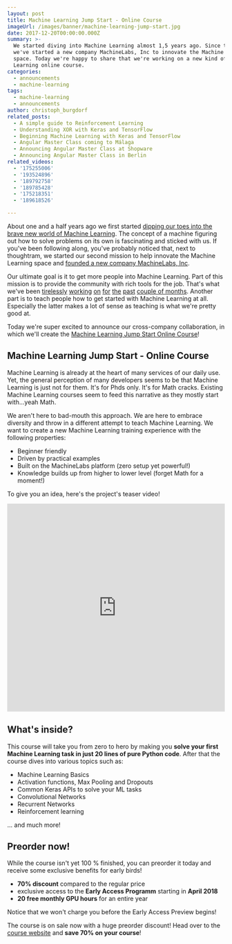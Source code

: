 ```yaml
---
layout: post
title: Machine Learning Jump Start - Online Course
imageUrl: /images/banner/machine-learning-jump-start.jpg
date: 2017-12-20T00:00:00.000Z
summary: >-
  We started diving into Machine Learning almost 1,5 years ago. Since then,
  we've started a new company MachineLabs, Inc to innovate the Machine Learning
  space. Today we're happy to share that we're working on a new kind of Machine
  Learning online course.
categories:
  - announcements
  - machine-learning
tags:
  - machine-learning
  - announcements
author: christoph_burgdorf
related_posts:
  - A simple guide to Reinforcement Learning
  - Understanding XOR with Keras and TensorFlow
  - Beginning Machine Learning with Keras and TensorFlow
  - Angular Master Class coming to Málaga
  - Announcing Angular Master Class at Shopware
  - Announcing Angular Master Class in Berlin
related_videos:
  - '175255006'
  - '193524896'
  - '189792758'
  - '189785428'
  - '175218351'
  - '189618526'

---
```


About one and a half years ago we first started [dipping our toes into the brave new world of Machine Learning](/machine-learning/2016/09/23/beginning-ml-with-keras-and-tensorflow.html). The concept of a machine figuring out how to solve problems on its own is fascinating and sticked with us. If you've been following along, you've probably noticed that, next to thoughtram, we started our second mission to help innovate the Machine Learning space and [founded a new company MachineLabs, Inc](https://blog.machinelabs.ai/2017/05/11/introducing-machinelabs/).

Our ultimate goal is it to get more people into Machine Learning. Part of this mission is to provide the community with rich tools for the job. That's what we've been [tirelessly](https://blog.machinelabs.ai/2017/08/22/two-weeks-in-private-beta--shipping-new-features/) [working](https://blog.machinelabs.ai/2017/09/13/feature-update-saving-outputs-better-console-and-more/) [on](https://blog.machinelabs.ai/2017/09/26/a-neural-style-transfer-in-the-browser/) [for](https://blog.machinelabs.ai/2017/10/09/feature-update-file-previews-guides-and-patreons/) [the](https://blog.machinelabs.ai/2017/10/16/new-rest-api-and-folder-support/) [past](https://blog.machinelabs.ai/2017/11/08/feature-update-landing-page/) [couple of months](https://blog.machinelabs.ai/2017/11/20/announcing-gpu-support-and-revisiting-the-neural-style-transfer/). Another part is to teach people how to get started with Machine Learning at all. Especially the latter makes a lot of sense as teaching is what we're pretty good at.

Today we're super excited to announce our cross-company collaboration, in which we'll create the [Machine Learning Jump Start Online Course](https://blog.machinelabs.ai/2017/12/15/machine-learning-jump-start-online-course/)!

## Machine Learning Jump Start - Online Course

Machine Learning is already at the heart of many services of our daily use. Yet, the general perception of many developers seems to be that Machine Learning is just not for them. It's for Phds only. It's for Math cracks. Existing Machine Learning courses seem to feed this narrative as they mostly start with...yeah Math.

We aren't here to bad-mouth this approach. We are here to embrace diversity and throw in a different attempt to teach Machine Learning. We want to create a new Machine Learning training experience with the following properties:

- Beginner friendly
- Driven by practical examples
- Built on the MachineLabs platform (zero setup yet powerful!)
- Knowledge builds up from higher to lower level (forget Math for a moment!)

To give you an idea, here's the project's teaser video!

<iframe style="width: 100%;" height="480" src="https://www.youtube.com/embed/bmWnan_Y5Y4" frameborder="0" gesture="media" allow="encrypted-media" allowfullscreen></iframe>

## What's inside?

This course will take you from zero to hero by making you **solve your first Machine Learning task in just 20 lines of pure Python code**. After that the course dives into various topics such as:

- Machine Learning Basics
- Activation functions, Max Pooling and Dropouts
- Common Keras APIs to solve your ML tasks
- Convolutional Networks
- Recurrent Networks
- Reinforcement learning

... and much more!

## Preorder now!

While the course isn't yet 100 % finished, you can preorder it today and receive some exclusive benefits for early birds!

- **70% discount** compared to the regular price
- exclusive access to the **Early Access Programm** starting in **April 2018**
- **20 free monthly GPU hours** for an entire year

Notice that we won't charge you before the Early Access Preview begins!

The course is on sale now with a huge preorder discount! Head over to the <a href="https://course.machinelabs.ai" title="Machine Learning Jump Start Course">course website</a> and **save 70% on your course**!


